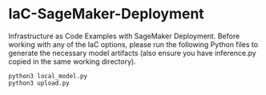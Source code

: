 # IaC-SageMaker-Deployment
Infrastructure as Code Examples with SageMaker Deployment. Before working with any of the IaC options, please run the following Python files to generate the necessary model artifacts (also ensure you have inference.py copied in the same working directory).

```
python3 local_model.py
python3 upload.py
```
